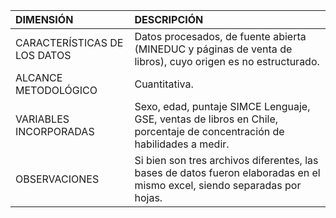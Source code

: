 

| DIMENSIÓN  | DESCRIPCIÓN  |
| :---- | :---- |
| CARACTERÍSTICAS DE LOS DATOS | Datos procesados, de fuente abierta  (MINEDUC y páginas de venta de libros), cuyo origen es no estructurado. |
| ALCANCE METODOLÓGICO | Cuantitativa. |
| VARIABLES INCORPORADAS | Sexo, edad, puntaje SIMCE Lenguaje, GSE, ventas de libros en Chile, porcentaje de concentración de habilidades a medir.  |
| OBSERVACIONES | Si bien son tres archivos diferentes, las bases de datos fueron elaboradas en el mismo excel, siendo separadas por hojas. |

